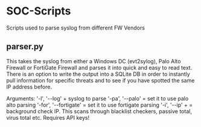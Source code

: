 # SOC-Scripts
Scripts used to parse syslog from different FW Vendors

## parser.py 
This takes the syslog from either a Windows DC (evt2sylog), Palo Alto Firewall or FortiGate Firewall and parses it into quick and easy to read text.
There is an option to write the output into a SQLite DB in order to instantly pull information for specific threats and to see if you have spotted the same IP address before.

Arguments:
'-l', '--log' + syslog to parse
'-pa', '--palo' = set it to use palo alto parsing
'-for', '--fortigate' = set it to use fortigate parsing
'-i', '--ip' + <IP Address> = background check IP. This scans through blacklist checkers, passive total, virus total etc. Requires API keys!
  
